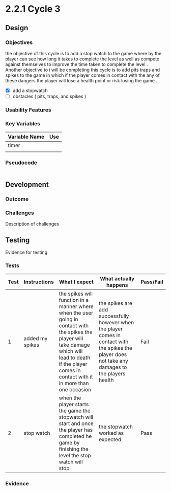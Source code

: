 # 2.2.1 Cycle 3

##

## Design

### Objectives

the objective of this cycle is to add a stop watch to the game where by the player can see how long it takes to complete the level as well as compete against themselves to improve the time taken to complete the level . Another objective to i will be completing this cycle is to add pits traps and spikes to the game in which if the player comes in contact with the any of these dangers the player will lose a health point or risk losing the game . &#x20;

* [x] add a stopwatch
* [ ] obstacles ( pits, traps, and spikes )

### Usability Features

&#x20;&#x20;

### Key Variables

| Variable Name | Use |
| ------------- | --- |
| timer         |     |
|               |     |

### Pseudocode

```
```

## Development

### Outcome

### Challenges

Description of challenges

## Testing

Evidence for testing

### Tests

| Test | Instructions     | What I expect                                                                                                                                                                                                     | What actually happens                                                                                                                                 | Pass/Fail |
| ---- | ---------------- | ----------------------------------------------------------------------------------------------------------------------------------------------------------------------------------------------------------------- | ----------------------------------------------------------------------------------------------------------------------------------------------------- | --------- |
| 1    | added my spikes  | the spikes will function in a manner where when the user going in contact with  the spikes the player will take damage which will lead to death if the player comes in contact with it in more than one occasion  | the spikes are add successfully  however when the player comes in contact with the spikes the player does not take any damages to the players health  | Fail      |
| 2    | stop watch       | when the player starts the game the stopwatch will start and once the player has completed he game by finishing the level the stop watch will stop                                                                | the stopwatch worked as expected                                                                                                                      | Pass      |

### Evidence
